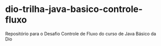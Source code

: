 # dio-trilha-java-basico-controle-fluxo
Repositório para o Desafio Controle de Fluxo do curso de Java Básico da Dio
